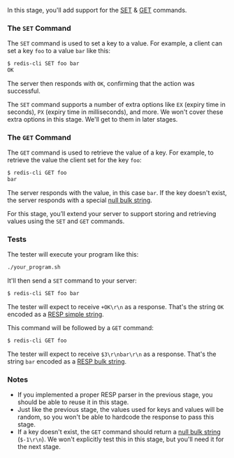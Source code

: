 In this stage, you'll add support for the [SET](https://redis.io/commands/set) &
[GET](https://redis.io/commands/get) commands.

### The `SET` Command

The `SET` command is used to set a key to a value. For example, a client can set a key `foo` to a value `bar` like this:
```bash
$ redis-cli SET foo bar
OK
```
The server then responds with `OK`, confirming that the action was successful.

The `SET` command supports a number of extra options like `EX` (expiry time in seconds), `PX` (expiry time in milliseconds), and more. We
won't cover these extra options in this stage. We'll get to them in later stages.

### The `GET` Command

The `GET` command is used to retrieve the value of a key. For example, to retrieve the value the client set for the key `foo`:
```bash
$ redis-cli GET foo
bar
```
The server responds with the value, in this case `bar`. If the key doesn't exist, the server responds with a special [null bulk string](https://redis.io/docs/latest/develop/reference/protocol-spec/#null-bulk-strings).

For this stage, you’ll extend your server to support storing and retrieving values using the `SET` and `GET` commands.

### Tests

The tester will execute your program like this:

```bash
./your_program.sh
```

It'll then send a `SET` command to your server:

```bash
$ redis-cli SET foo bar
```

The tester will expect to receive `+OK\r\n` as a response. That's the string `OK` encoded as a [RESP simple string](https://redis.io/docs/latest/develop/reference/protocol-spec/#simple-strings).

This command will be followed by a `GET` command:

```bash
$ redis-cli GET foo
```

The tester will expect to receive `$3\r\nbar\r\n` as a response. That's the string `bar` encoded as a [RESP bulk string](https://redis.io/docs/latest/develop/reference/protocol-spec/#bulk-strings).

### Notes

- If you implemented a proper RESP parser in the previous stage, you should be able to reuse it in this stage.
- Just like the previous stage, the values used for keys and values will be random, so you won't be able to hardcode the response to pass this stage.
- If a key doesn't exist, the `GET` command should return a [null bulk string](https://redis.io/docs/latest/develop/reference/protocol-spec/#null-bulk-strings) (`$-1\r\n`). We won't explicitly test this in this stage, but you'll need it for the next stage.

